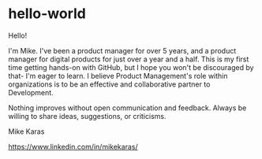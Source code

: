 # hello-world

Hello!

I'm Mike. I've been a product manager for over 5 years, and a product manager for digital products for just over a year and a half. 
This is my first time getting hands-on with GitHub, but I hope you won't be discouraged by that- I'm eager to learn.
I believe Product Management's role within organizations is to be an effective and collaborative partner to Development.

Nothing improves without open communication and feedback. Always be willing to share ideas, suggestions, or criticisms. 

Mike Karas

https://www.linkedin.com/in/mikekaras/
